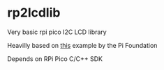 # rp2lcdlib
Very basic rpi pico I2C LCD library

Heavilly based on [this](https://github.com/raspberrypi/pico-examples/blob/develop/i2c/lcd_1602_i2c/README.adoc) example by the Pi Foundation

Depends on RPi Pico C/C++ SDK
